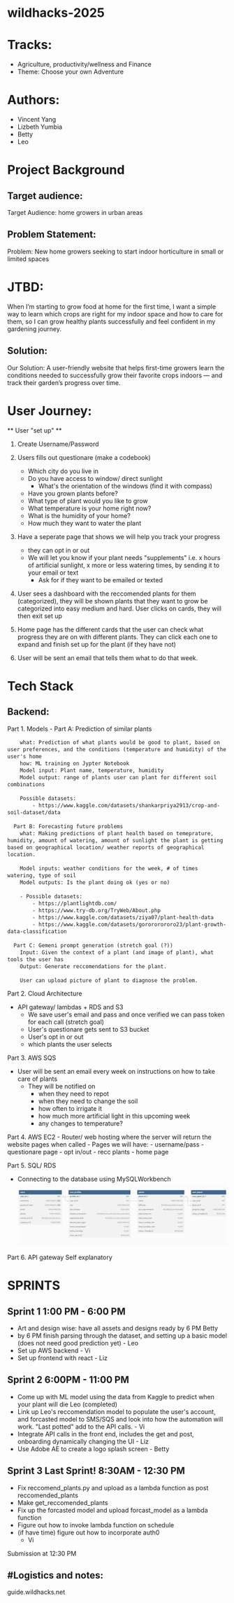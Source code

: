 # wildhacks-2025

# Tracks: 
- Agriculture, productivity/wellness and Finance 
- Theme: Choose your own Adventure 

# Authors: 
- Vincent Yang 
- Lizbeth Yumbia
- Betty 
- Leo 


# Project Background # 
## Target audience: ## 
Target Audience: home growers in urban areas

## Problem Statement: ##
Problem: New home growers seeking to start indoor horticulture in small or limited spaces

# JTBD: #
When I’m starting to grow food at home for the first time, I want a simple way to learn which crops are right for my indoor space and how to care for them, so I can grow healthy plants successfully and feel confident in my gardening journey.

## Solution: ##
Our Solution: A user-friendly website that helps first-time growers learn the conditions needed to successfully grow their favorite crops indoors — and track their garden’s progress over time.

# User Journey: #

** User "set up" **  
1. Create Username/Password 
2. Users fills out questionare (make a codebook)
    - Which city do you live in 
    - Do you have access to window/ direct sunlight
        - What's the orientation of the windows 
        (find it with compass)
    - Have you grown plants before? 
    - What type of plant would you like to grow 
    - What temperature is your home right now? 
    - What is the humidity of your home?  
    - How much they want to water the plant 
3. Have a seperate page that shows we will help you track your progress
    - they can opt in or out
    - We will let you know if your plant needs "supplements" i.e. x hours of artificial sunlight, x more or less watering times, by sending it to your email or text
        - Ask for if they want to be emailed or texted 
4. User sees a dashboard with the reccomended plants for them (categorized), they will be shown plants that they want to grow be categorized into easy medium and hard. User clicks on cards, they will then exit set up 

5. Home page has the different cards that the user can check what progress they are on with different plants. They can click each one to expand and finish set up for the plant (if they have not)

6. User will be sent an email that tells them what to do that week. 

# Tech Stack # 

## Backend: ##
Part 1. Models 
    - Part A: Prediction of similar plants 

        what: Prediction of what plants would be good to plant, based on user preferences, and the conditions (temperature and humidity) of the user's home
        how: ML training on Jypter Notebook 
        Model input: Plant name, temperature, humidity 
        Model output: range of plants user can plant for different soil combinations 

        Possible datasets: 
            - https://www.kaggle.com/datasets/shankarpriya2913/crop-and-soil-dataset/data

      Part B: Forecasting future problems 
        what: Making predictions of plant health based on temeprature, humidity, amount of watering, amount of sunlight the plant is getting based on geographical location/ weather reports of geographical location. 

        Model inputs: weather conditions for the week, # of times watering, type of soil 
        Model outputs: Is the plant doing ok (yes or no)

        - Possible datasets: 
            - https://plantlightdb.com/
            - https://www.try-db.org/TryWeb/About.php
            - https://www.kaggle.com/datasets/ziya07/plant-health-data
            - https://www.kaggle.com/datasets/gorororororo23/plant-growth-data-classification

      Part C: Gemeni prompt generation (stretch goal (?)) 
        Input: Given the context of a plant (and image of plant), what tools the user has 
        Output: Generate reccomendations for the plant. 
        
        User can upload picture of plant to diagnose the problem. 

Part 2. Cloud Architecture 
- API gateway/ lambdas + RDS and S3 
    - We save user's email and pass and once verified we can pass token for each call (stretch goal)
    - User's questionare gets sent to S3 bucket 
    - User's opt in or out 
    - which plants the user selects 

Part 3. AWS SQS 
- User will be sent an email every week on instructions on how to take care of plants 
    - They will be notified on 
        - when they need to repot 
        - when they need to change the soil 
        - how often to irrigate it 
        - how much more artificial light in this upcoming week 
        - any changes to temperature? 

Part 4. AWS EC2 
    - Router/ web hosting where the server will return the website pages when called 
    - Pages we will have: 
        - username/pass
        - questionare page 
        - opt in/out 
        - recc plants 
        - home page  

Part 5. SQL/ RDS
- Connecting to the database using MySQLWorkbench
![ERD Diagram](./ERD_DB_diagram.png)

Part 6. API gateway 
Self explanatory 



# SPRINTS # 

## Sprint 1  1:00 PM - 6:00 PM ##

- Art and design wise: have all assets and designs ready by 6 PM Betty 
- by 6 PM finish parsing through the dataset, and setting up a basic model (does not need good prediction yet) - Leo 
- Set up AWS backend - Vi 
- Set up frontend with react - Liz


## Sprint 2 6:00PM - 11:00 PM ##

- Come up with ML model using the data from Kaggle to predict when your plant will die Leo (completed)
- Link up Leo's reccomendation model to populate the user's account, and forcasted model to SMS/SQS and look into how the automation will work. "Last potted" add to the API calls. - Vi 
- Integrate API calls in the front end, includes the get and post, onboarding dynamically changing the UI - Liz 
- Use Adobe AE to create a logo splash screen - Betty

## Sprint 3 Last Sprint! 8:30AM - 12:30 PM ##

- Fix reccomend_plants.py and upload as a lambda function as post reccomended_plants
- Make get_reccomended_plants 
- Fix up the forcasted model and upload forcast_model as a lambda function 
- Figure out how to invoke lambda function on schedule 
- (if have time) figure out how to incorporate auth0 
    - Vi

Submission at 12:30 PM 

## #Logistics and notes: ##
guide.wildhacks.net 
